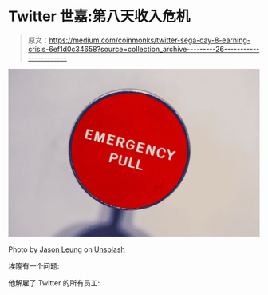 # Twitter 世嘉:第八天收入危机

> 原文：<https://medium.com/coinmonks/twitter-sega-day-8-earning-crisis-6ef1d0c34658?source=collection_archive---------26----------------------->

![](img/fcceef87b02fde22edd49121b69bb4c1.png)

Photo by [Jason Leung](https://unsplash.com/@ninjason?utm_source=medium&utm_medium=referral) on [Unsplash](https://unsplash.com?utm_source=medium&utm_medium=referral)

埃隆有一个问题:

他解雇了 Twitter 的所有员工:
